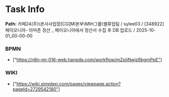 # Task Info

**Path:** 카페24(주)\본사사업장\[CG]MI본부\MIH그룹\밸류업팀 / sylee03 / [348922] 페이오니아- 아마존 정산 _ 페이오니아에서 정산서 수집 후 DB 업로드 / 2025-10-01_00-00-00

### BPMN
- ["https://n8n-mi-016-web.hanpda.com/workflow/mZpiiNwjz6bgmPpE"]

### WIKI
- ["https://wiki.simplexi.com/pages/viewpage.action?pageId=2729542180"]

